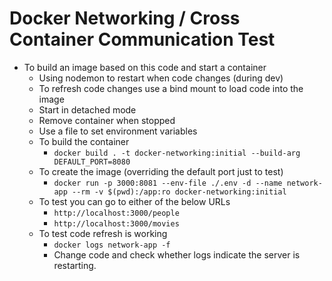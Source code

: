 # Docker Networking / Cross Container Communication Test

* To build an image based on this code and start a container
   - Using nodemon to restart when code changes (during dev)
   - To refresh code changes use a bind mount to load code into the image
   - Start in detached mode
   - Remove container when stopped
   - Use a file to set environment variables
   - To build the container
      - `docker build . -t docker-networking:initial --build-arg DEFAULT_PORT=8080`
   - To create the image (overriding the default port just to test)
      - `docker run -p 3000:8081 --env-file ./.env -d --name network-app --rm -v $(pwd):/app:ro docker-networking:initial`
   - To test you can go to either of the below URLs
      - `http://localhost:3000/people`
      - `http://localhost:3000/movies`
   - To test code refresh is working
      - `docker logs network-app -f`
      - Change code and check whether logs indicate the server is restarting.

